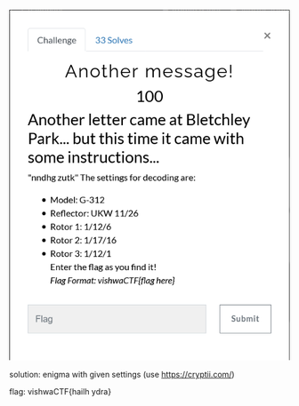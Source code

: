 ![Screenshot](challenge.png)



solution:
enigma with given settings (use https://cryptii.com/)

flag: vishwaCTF{hailh ydra}
